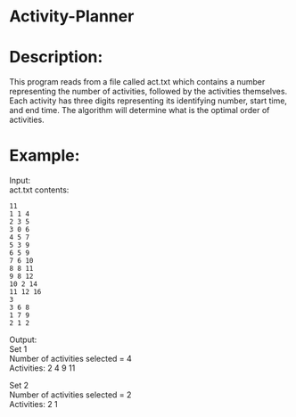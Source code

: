 # Activity-Planner

# Description:  
This program reads from a file called act.txt which contains a number representing the number of activities, followed by the activities themselves. Each activity has three digits representing its identifying number, start time, and end time. The algorithm will determine what is the optimal order of activities. 

# Example:

Input:  
act.txt contents:  
```
11
1 1 4
2 3 5
3 0 6
4 5 7
5 3 9
6 5 9
7 6 10
8 8 11
9 8 12
10 2 14
11 12 16
3
3 6 8
1 7 9
2 1 2
```
Output:  
Set 1  
Number of activities selected = 4  
Activities: 2 4 9 11  

Set 2  
Number of activities selected = 2  
Activities: 2 1 
